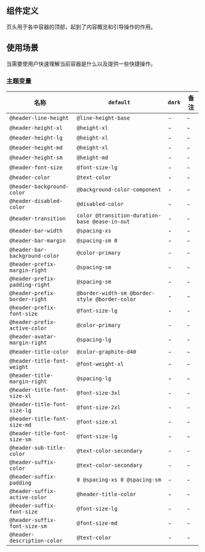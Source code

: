 ## 组件定义

页头用于各中容器的顶部，起到了内容概览和引导操作的作用。

## 使用场景

当需要使用户快速理解当前容器是什么以及提供一些快捷操作。

### 主题变量

| 名称 | `default` | `dark` | 备注 |
| --- | --- | --- | --- |
| `@header-line-height` | `@line-height-base` | - | - |
| `@header-height-xl` | `@height-xl` | - | - |
| `@header-height-lg` | `@height-xl` | - | - |
| `@header-height-md` | `@height-xl` | - | - |
| `@header-height-sm` | `@height-md` | - | - |
| `@header-font-size` | `@font-size-lg` | - | - |
| `@header-color` | `@text-color` | - | - |
| `@header-background-color` | `@background-color-component` | - | - |
| `@header-disabled-color` | `@disabled-color` | - | - |
| `@header-transition` | `color @transition-duration-base @ease-in-out` | - | - |
| `@header-bar-width` | `@spacing-xs` | - | - |
| `@header-bar-margin` | `@spacing-sm 0` | - | - |
| `@header-bar-background-color` | `@color-primary` | - | - |
| `@header-prefix-margin-right` | `@spacing-sm` | - | - |
| `@header-prefix-padding-right` | `@spacing-sm` | - | - |
| `@header-prefix-border-right` | `@border-width-sm @border-style @border-color` | - | - |
| `@header-prefix-font-size` | `@font-size-lg` | - | - |
| `@header-prefix-active-color` | `@color-primary` | - | - |
| `@header-avatar-margin-right` | `@spacing-lg` | - | - |
| `@header-title-color` | `@color-graphite-d40` | - | - |
| `@header-title-font-weight` | `@font-weight-xl` | - | - |
| `@header-title-margin-right` | `@spacing-lg` | - | - |
| `@header-title-font-size-xl` | `@font-size-3xl` | - | - |
| `@header-title-font-size-lg` | `@font-size-2xl` | - | - |
| `@header-title-font-size-md` | `@font-size-xl` | - | - |
| `@header-title-font-size-sm` | `@font-size-lg` | - | - |
| `@header-sub-title-color` | `@text-color-secondary` | - | - |
| `@header-suffix-color` | `@text-color-secondary` | - | - |
| `@header-suffix-padding` | `0 @spacing-xs 0 @spacing-sm` | - | - |
| `@header-suffix-active-color` | `@header-title-color` | - | - |
| `@header-suffix-font-size` | `@font-size-lg` | - | - |
| `@header-suffix-font-size-sm` | `@font-size-md` | - | - |
| `@header-description-color` | `@text-color` | - | - |

